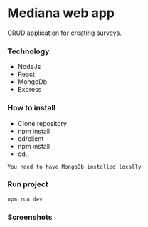 # Mediana web app

CRUD application for creating surveys.

### Technology

- NodeJs
- React
- MongoDb
- Express

### How to install

- Clone repository
- npm install
- cd/client
- npm install
- cd..

`You need to have MongoDb installed locally`

### Run project

`npm run dev`

### Screenshots

![]()

